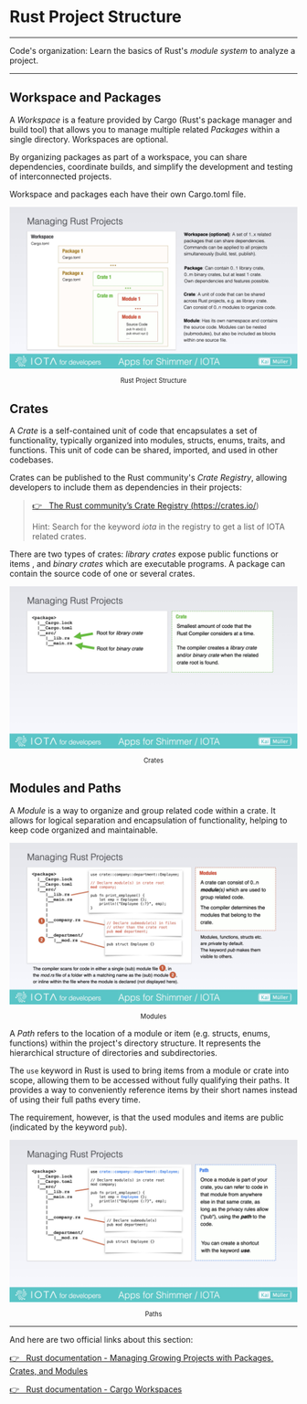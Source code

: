 # Rust Project Structure

---

Code's organization: Learn the basics of Rust's _module system_ to analyze a project.

---

## Workspace and Packages

A _Workspace_ is a feature provided by Cargo (Rust's package manager and build tool) that allows you to manage multiple related _Packages_ within a single directory. Workspaces are optional.

By organizing packages as part of a workspace, you can share dependencies, coordinate builds, and simplify the development and testing of interconnected projects.

Workspace and packages each have their own Cargo.toml file.

<figure style="margin:0;"><img src="../../assets/rust_projects/rust_overview.jpg" alt="Workspace and Project Structure"><figcaption style="font-size: 0.8em;text-align:center;"><p>Rust Project Structure</p></figcaption></figure>

## Crates

A _Crate_ is a self-contained unit of code that encapsulates a set of functionality, typically organized into modules, structs, enums, traits, and functions. This unit of code can be shared, imported, and used in other codebases.

Crates can be published to the Rust community's _Crate Registry_, allowing developers to include them as dependencies in their projects:

> <a href="https://crates.io/" target="_blank">👉 &nbsp; The Rust community’s Crate Registry (https://crates.io/)</a>
>
> Hint: Search for the keyword _iota_ in the
> registry to get a list of IOTA related crates.

There are two types of crates: _library crates_ expose public functions or items , and _binary crates_ which are executable programs. A package can contain the source code of one or several crates.

<figure style="margin:0;"><img src="../../assets/rust_projects/rust_crates.jpg" alt="Crates"><figcaption style="font-size: 0.8em;text-align:center;"><p>Crates</p></figcaption></figure>

## Modules and Paths

A _Module_ is a way to organize and group related code within a crate. It allows for logical separation and encapsulation of functionality, helping to keep code organized and maintainable.

<figure style="margin:0;"><img src="../../assets/rust_projects/rust_modules.jpg" alt="Rust Modules"><figcaption style="font-size: 0.8em;text-align:center;"><p>Modules</p></figcaption></figure>

A _Path_ refers to the location of a module or item (e.g. structs, enums, functions) within the project's directory structure. It represents the hierarchical structure of directories and subdirectories.

The `use` keyword in Rust is used to bring items from a module or crate into scope, allowing them to be accessed without fully qualifying their paths. It provides a way to conveniently reference items by their short names instead of using their full paths every time.

The requirement, however, is that the used modules and items are public (indicated by the keyword `pub`).

<figure style="margin:0;"><img src="../../assets/rust_projects/rust_paths.jpg" alt="Paths"><figcaption style="font-size: 0.8em;text-align:center;"><p>Paths</p></figcaption></figure>

---

And here are two official links about this section:

<a href="https://doc.rust-lang.org/book/ch07-00-managing-growing-projects-with-packages-crates-and-modules.html" target="_blank">👉 &nbsp; Rust documentation - Managing Growing Projects with Packages, Crates, and Modules</a>

<a href="https://doc.rust-lang.org/book/ch14-03-cargo-workspaces.html" target="_blank">👉 &nbsp; Rust documentation - Cargo Workspaces</a>
